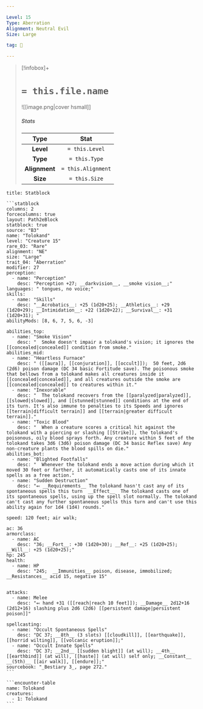 ```yaml
---

Level: 15
Type: Aberration
Alignment: Neutral Evil
Size: Large

tag: 👹

---
```


> [!infobox]+
> #  `= this.file.name`
> ![[image.png|cover hsmall]]
> ##### Stats
> Type | Stat |
> :---:|:---:|
> **Level** | `= this.Level` |
> **Type** | `= this.Type` |
> **Alignment** | `= this.Alignment` |
> **Size** | `= this.Size` |



````ad-info
title: Statblock

```statblock
columns: 2
forcecolumns: true
layout: Path2eBlock
statblock: true
source: "B3"
name: "Tolokand"
level: "Creature 15"
rare_03: "Rare"
alignment: "NE"
size: "Large"
trait_04: "Aberration"
modifier: 27
perception:
  - name: "Perception"
    desc: "Perception +27; __darkvision__, __smoke vision__;"
languages: " tongues, no voice;"
skills:
  - name: "Skills"
    desc: "__Acrobatics__: +25 (1d20+25); __Athletics__: +29 (1d20+29); __Intimidation__: +22 (1d20+22); __Survival__: +31 (1d20+31); "
abilityMods: [8, 6, 7, 5, 6, -3]

abilities_top:
  - name: "Smoke Vision"
    desc: "  Smoke doesn't impair a tolokand's vision; it ignores the [[concealed|concealed]] condition from smoke."
abilities_mid:
  - name: "Heartless Furnace"
    desc: " ([[aura]], [[conjuration]], [[occult]]);  50 feet, 2d6 (2d6) poison damage (DC 34 basic Fortitude save). The poisonous smoke that bellows from a tolokand makes all creatures inside it [[concealed|concealed]], and all creatures outside the smoke are [[concealed|concealed]] to creatures within it."
  - name: "Inexorable"
    desc: "  The tolokand recovers from the [[paralyzed|paralyzed]], [[slowed|slowed]], and [[stunned|stunned]] conditions at the end of its turn. It's also immune to penalties to its Speeds and ignores [[terrain|difficult terrain]] and [[terrain|greater difficult terrain]]."
  - name: "Toxic Blood"
    desc: "  When a creature scores a critical hit against the tolokand with a piercing or slashing [[Strike]], the tolokand's poisonous, oily blood sprays forth. Any creature within 5 feet of the tolokand takes 3d6 (3d6) poison damage (DC 34 basic Reflex save) Any non-creature plants the blood spills on die."
abilities_bot:
  - name: "Blighted Footfalls"
    desc: "  Whenever the tolokand ends a move action during which it moved 30 feet or farther, it automatically casts one of its innate spells as a free action."
  - name: "Sudden Destruction"
    desc: "⬻ __Requirements__ The tolokand hasn't cast any of its spontaneous spells this turn  __Effect__  The tolokand casts one of its spontaneous spells, using up the spell slot normally. The tolokand can't cast any further spontaneous spells this turn and can't use this ability again for 1d4 (1d4) rounds."

speed: 120 feet; air walk;

ac: 36
armorclass:
  - name: AC
    desc: "36; __Fort__: +30 (1d20+30); __Ref__: +25 (1d20+25); __Will__: +25 (1d20+25);"
hp: 245
health:
  - name: HP
    desc: "245;  __Immunities__ poison, disease, immobilized; __Resistances__ acid 15, negative 15"


attacks:
  - name: Melee
    desc: "⬻ hand +31 ([[reach|reach 10 feet]]); __Damage__ 2d12+16 (2d12+16) slashing plus 2d6 (2d6) [[persistent damage|persistent poison]]"

spellcasting:
  - name: "Occult Spontaneous Spells"
    desc: "DC 37; __8th__ (3 slots) [[cloudkill]], [[earthquake]], [[horrid wilting]], [[volcanic eruption]];"
  - name: "Occult Innate Spells"
    desc: "DC 37; __2nd__ [[sudden blight]] (at will); __4th__ [[earthbind]] (at will), [[haste]] (at will) self only; __Constant__ __(5th)__ [[air walk]], [[endure]];"
sourcebook: "_Bestiary 3_, page 272."
```

```encounter-table
name: Tolokand
creatures:
  - 1: Tolokand
```

````


